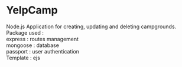 # YelpCamp

Node.js Application for creating, updating and deleting campgrounds.  
Package used :  
express : routes management  
mongoose : database  
passport : user authentication  
Template : ejs  
